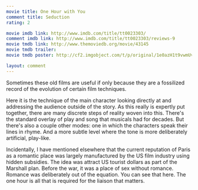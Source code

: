 ```yaml
---
movie title: One Hour with You
comment title: Seduction
rating: 2

movie imdb link: http://www.imdb.com/title/tt0023303/
comment imdb link: http://www.imdb.com/title/tt0023303/reviews-9
movie tmdb link: http://www.themoviedb.org/movie/43145
movie tmdb trailer: 
movie tmdb poster: http://cf2.imgobject.com/t/p/original/1e0azH1t9vwmUviHxkqFN2WXr0B.jpg

layout: comment
---
```


Sometimes these old films are useful if only because they are a fossilized record of the evolution of certain film techniques. 

Here it is the technique of the main character looking directly at and addressing the audience outside of the story. As this really is expertly put together, there are many discrete steps of reality woven into this. There's the standard overlay of play and song that musicals had for decades. But there's also a couple other modes: one in which the characters speak their lines in rhyme. And a more subtle level where the tone is more deliberately artificial, play-like.

Incidentally, I have mentioned elsewhere that the current reputation of Paris as a romantic place was largely manufactured by the US film industry using hidden subsidies. The idea was attract US tourist dollars as part of the Marshall plan. Before the war, it was a place of sex without romance. Romance was deliberately out of the equation. You can see that here. The one hour is all that is required for the liaison that matters.